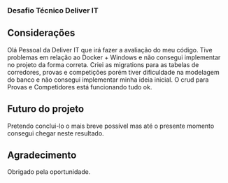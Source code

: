 ### Desafio Técnico Deliver IT

## Considerações 

Olá Pessoal da Deliver IT que irá fazer a avaliação do meu código. Tive problemas em relação ao Docker + Windows e não consegui implementar no projeto da forma correta.
Criei as migrations para as tabelas de corredores, provas e competições porém tiver dificuldade na modelagem do banco e não consegui implementar minha ideia inicial.
O crud para Provas e Competidores está funcionando tudo ok.


## Futuro do projeto

Pretendo conclui-lo o mais breve possível mas até o presente momento consegui chegar neste resultado. 


## Agradecimento

Obrigado pela oportunidade.
